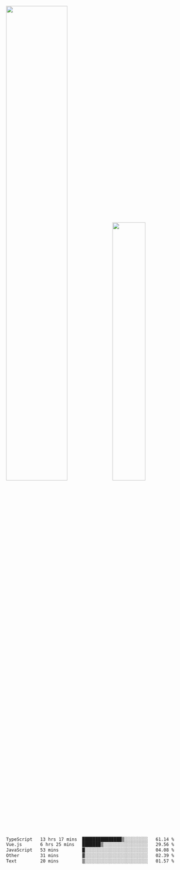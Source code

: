 <img align="" width="57.5%" src="https://github-readme-stats.vercel.app/api?username=Dream4ever&hide_title=true&hide_border=true&count_private=true&show_icons=true&include_all_commits=true&line_height=21" /><img align="" width="42.4%" src="https://github-readme-stats.vercel.app/api/top-langs/?username=Dream4ever&hide_title=true&count_private=true&show_icons=true&langs_count=6&hide_border=true&layout=compact" />

<!--START_SECTION:waka-->

```txt
TypeScript   13 hrs 17 mins  ███████████████▒░░░░░░░░░   61.14 %
Vue.js       6 hrs 25 mins   ███████▒░░░░░░░░░░░░░░░░░   29.56 %
JavaScript   53 mins         █░░░░░░░░░░░░░░░░░░░░░░░░   04.08 %
Other        31 mins         ▓░░░░░░░░░░░░░░░░░░░░░░░░   02.39 %
Text         20 mins         ▒░░░░░░░░░░░░░░░░░░░░░░░░   01.57 %
```

<!--END_SECTION:waka-->
